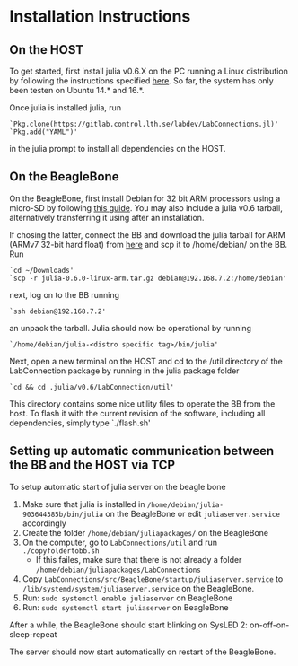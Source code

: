 # Installation Instructions

## On the HOST
To get started, first install julia v0.6.X on the PC running a Linux distribution by following the instructions specified [here](https://github.com/JuliaLang/julia/blob/master/README.md). So far, the system has only been testen on Ubuntu 14.* and 16.*.

Once julia is installed julia, run

    `Pkg.clone(https://gitlab.control.lth.se/labdev/LabConnections.jl)'
    `Pkg.add("YAML")'

in the julia prompt to install all dependencies on the HOST.

## On the BeagleBone
On the BeagleBone, first install Debian for 32 bit ARM processors using a micro-SD by following [this guide](http://derekmolloy.ie/write-a-new-image-to-the-beaglebone-black/). You may also include a julia v0.6 tarball, alternatively transferring it using after an installation.

If chosing the latter, connect the BB and download the julia tarball for ARM (ARMv7 32-bit hard float) from [here](https://julialang.org/downloads/) and scp it to /home/debian/ on the BB. Run

    `cd ~/Downloads'
    `scp -r julia-0.6.0-linux-arm.tar.gz debian@192.168.7.2:/home/debian'

next, log on to the BB running

    `ssh debian@192.168.7.2'

an unpack the tarball. Julia should now be operational by running

    `/home/debian/julia-<distro specific tag>/bin/julia'

Next, open a new terminal on the HOST and cd to the /util directory of the LabConnection package by running in the julia package folder

    `cd && cd .julia/v0.6/LabConnection/util'

This directory contains some nice utility files to operate the BB from the host. To flash it with the current revision of the software, including all dependencies, simply type `./flash.sh'

## Setting up automatic communication between the BB and the HOST via TCP
To setup automatic start of julia server on the beagle bone
1. Make sure that julia is installed in `/home/debian/julia-903644385b/bin/julia` on the BeagleBone or edit `juliaserver.service` accordingly
2. Create the folder `/home/debian/juliapackages/` on the BeagleBone
3. On the computer, go to `LabConnections/util` and run `./copyfoldertobb.sh`
    - If this failes, make sure that there is not already a folder `/home/debian/juliapackages/LabConnections`
1. Copy `LabConnections/src/BeagleBone/startup/juliaserver.service` to `/lib/systemd/system/juliaserver.service` on the BeagleBone.
2. Run: `sudo systemctl enable juliaserver` on BeagleBone
3. Run: `sudo systemctl start juliaserver` on BeagleBone

After a while, the BeagleBone should start blinking on SysLED 2: on-off-on-sleep-repeat

The server should now start automatically on restart of the BeagleBone.


```@systemConfiguration
```
